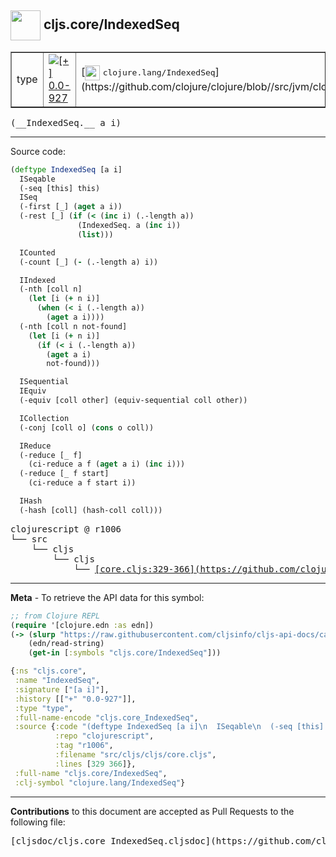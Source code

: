 ## <img width="48px" valign="middle" src="http://i.imgur.com/Hi20huC.png"> cljs.core/IndexedSeq

 <table border="1">
<tr>

<td>type</td>
<td><a href="https://github.com/cljsinfo/cljs-api-docs/tree/0.0-927"><img valign="middle" alt="[+] 0.0-927" src="https://img.shields.io/badge/+-0.0--927-lightgrey.svg"></a> </td>
<td>
[<img height="24px" valign="middle" src="http://i.imgur.com/1GjPKvB.png"> <samp>clojure.lang/IndexedSeq</samp>](https://github.com/clojure/clojure/blob//src/jvm/clojure/lang/IndexedSeq.java)
</td>
</tr>
</table>

 <samp>
(__IndexedSeq.__ a i)<br>
</samp>

---





Source code:

```clj
(deftype IndexedSeq [a i]
  ISeqable
  (-seq [this] this)
  ISeq
  (-first [_] (aget a i))
  (-rest [_] (if (< (inc i) (.-length a))
               (IndexedSeq. a (inc i))
               (list)))

  ICounted
  (-count [_] (- (.-length a) i))

  IIndexed
  (-nth [coll n]
    (let [i (+ n i)]
      (when (< i (.-length a))
        (aget a i))))
  (-nth [coll n not-found]
    (let [i (+ n i)]
      (if (< i (.-length a))
        (aget a i)
        not-found)))

  ISequential
  IEquiv
  (-equiv [coll other] (equiv-sequential coll other))

  ICollection
  (-conj [coll o] (cons o coll))

  IReduce
  (-reduce [_ f]
    (ci-reduce a f (aget a i) (inc i)))
  (-reduce [_ f start]
    (ci-reduce a f start i))

  IHash
  (-hash [coll] (hash-coll coll)))
```

 <pre>
clojurescript @ r1006
└── src
    └── cljs
        └── cljs
            └── <ins>[core.cljs:329-366](https://github.com/clojure/clojurescript/blob/r1006/src/cljs/cljs/core.cljs#L329-L366)</ins>
</pre>


---

__Meta__ - To retrieve the API data for this symbol:

```clj
;; from Clojure REPL
(require '[clojure.edn :as edn])
(-> (slurp "https://raw.githubusercontent.com/cljsinfo/cljs-api-docs/catalog/cljs-api.edn")
    (edn/read-string)
    (get-in [:symbols "cljs.core/IndexedSeq"]))
```

```clj
{:ns "cljs.core",
 :name "IndexedSeq",
 :signature ["[a i]"],
 :history [["+" "0.0-927"]],
 :type "type",
 :full-name-encode "cljs.core_IndexedSeq",
 :source {:code "(deftype IndexedSeq [a i]\n  ISeqable\n  (-seq [this] this)\n  ISeq\n  (-first [_] (aget a i))\n  (-rest [_] (if (< (inc i) (.-length a))\n               (IndexedSeq. a (inc i))\n               (list)))\n\n  ICounted\n  (-count [_] (- (.-length a) i))\n\n  IIndexed\n  (-nth [coll n]\n    (let [i (+ n i)]\n      (when (< i (.-length a))\n        (aget a i))))\n  (-nth [coll n not-found]\n    (let [i (+ n i)]\n      (if (< i (.-length a))\n        (aget a i)\n        not-found)))\n\n  ISequential\n  IEquiv\n  (-equiv [coll other] (equiv-sequential coll other))\n\n  ICollection\n  (-conj [coll o] (cons o coll))\n\n  IReduce\n  (-reduce [_ f]\n    (ci-reduce a f (aget a i) (inc i)))\n  (-reduce [_ f start]\n    (ci-reduce a f start i))\n\n  IHash\n  (-hash [coll] (hash-coll coll)))",
          :repo "clojurescript",
          :tag "r1006",
          :filename "src/cljs/cljs/core.cljs",
          :lines [329 366]},
 :full-name "cljs.core/IndexedSeq",
 :clj-symbol "clojure.lang/IndexedSeq"}

```

---

__Contributions__ to this document are accepted as Pull Requests to the following file:

 <pre>
[cljsdoc/cljs.core_IndexedSeq.cljsdoc](https://github.com/cljsinfo/cljs-api-docs/blob/master/cljsdoc/cljs.core_IndexedSeq.cljsdoc)
</pre>

